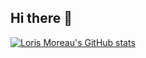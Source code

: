 ## Hi there 👋

<!--
**Loris-Moreau/Loris-Moreau** is a ✨ _special_ ✨ repository because its `README.md` (this file) appears on your GitHub profile.

Here are some ideas to get you started:

- 🔭 I’m currently working on ...
- 🌱 I’m currently learning ...
- 👯 I’m looking to collaborate on ...
- 🤔 I’m looking for help with ...
- 💬 Ask me about ...
- 📫 How to reach me: ...
- 😄 Pronouns: ...
- ⚡ Fun fact: ...
-->

[![Loris Moreau's GitHub stats](https://github-readme-stats.vercel.app/api?username=Loris-Moreau&hide=issues&show_icons=true&theme=merko)](https://github.com/Loris-Moreau/github-readme-stats)
